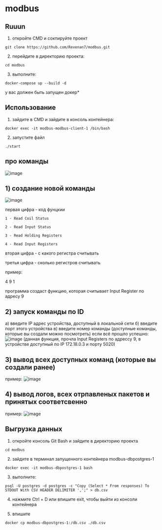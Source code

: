 # modbus

## Ruuun
1) откройте CMD и сокпируйте проект
```
git clone https://github.com/Revenan7/modbus.git
```
2) перейдите в директорию проекта:
```
cd modbus
```
3) выполните:
```
docker-compose up --build -d
```
у вас должен быть запущен докер*

## Использование
1) зайдите в CMD и зайдите в консоль контейнера:
```
docker exec -it modbus-modbus-client-1 /bin/bash
```
2) запустите файл
```
./start
```


## про команды
![image](https://github.com/user-attachments/assets/f4e90ced-3507-43fe-be63-04ac29320c6c)
## 1) создание новой команды
   
![image](https://github.com/user-attachments/assets/4c27ed6c-36de-4183-91be-bb02f6a01add)

первая цифра - код фунцкии
```
1 - Read Coil Status

2 - Read Input Status

3 - Read Holding Registers

4 - Read Input Registers
```
вторая цифра - с какого регистра считывать

третья цифра - сколько регистров считывать

пример:

4 9 1

программа создаст функцию, которая считывает Input Register по адресу 9

## 2) запуск команды по ID

  а) введите IP адрес устройства, доступный в локальной сети
  б) введите порт этого устройства
  в) введите номер команды (доступные команды, которые вы создали можно посмотреть)
  если всё прошло успешно:
  ![image](https://github.com/user-attachments/assets/a64af077-3360-4a51-a036-0eabc1756304)
  (данная функция, прочла Input Registers по адрессу 9, в устройстве доступный по IP 172.18.0.3 и порту 5020)

## 3) вывод всех доступных команд (которые вы создали ранее)
пример:
![image](https://github.com/user-attachments/assets/f2847aef-06d4-4c9c-b97e-3291c66d15ef)


## 4) вывод логов, всех отрпавленых пакетов и принятых соответсвенно
пример:
![image](https://github.com/user-attachments/assets/d3923b77-345c-4fa7-921a-04ee5b65b1ca)


## Выгрузка данных
1) откройте консоль Git Bash и зайдите в директорию проекта
```
cd modbus
```
2) зайдите в терминал запущенного контейнера modbus-dbpostgres-1
```
docker exec -it modbus-dbpostgres-1 bash
```
3) выполните:
```
psql -U postgres -d postgres -c "Copy (Select * From responses) To STDOUT With CSV HEADER DELIMITER ',';" > db.csv
```
4) нажмите Ctrl + D или впишите exit, чтобы выйти из консоли контейнера

5) впишите
```
docker cp modbus-dbpostgres-1:/db.csv ./db.csv
```
